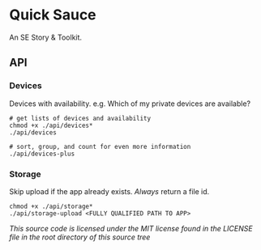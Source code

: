 # Quick Sauce

An SE Story & Toolkit.


## API


### Devices
Devices with availability. e.g. Which of my private devices are available? 

```shell
# get lists of devices and availability
chmod +x ./api/devices* 
./api/devices

# sort, group, and count for even more information
./api/devices-plus
```


### Storage
Skip upload if the app already exists. _Always_ return a file id.

```shell
chmod +x ./api/storage* 
./api/storage-upload <FULLY QUALIFIED PATH TO APP>
```


_This source code is licensed under the MIT license found in the LICENSE file in the root directory of this source tree_
